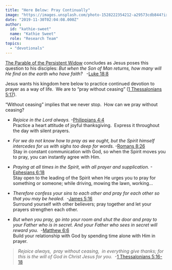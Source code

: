 ```yaml
---
title: "Here Below: Pray Continually"
image: "https://images.unsplash.com/photo-1528222354212-a29573cdb844?ixlib=rb-1.2.1&q=85&fm=jpg&crop=entropy&cs=srgb&ixid=eyJhcHBfaWQiOjk2NjF9"
date: "2019-11-30T02:04:08.000Z"
author:
  id: "kathie-sweet"
  name: "Kathie Sweet"
  role: "Research Team"
topics:
  - "devotionals"
---
```

[The Parable of the Persistent Widow][1] concludes as Jesus poses this question to his disciples: _But when the Son of Man returns, how many will He find on the earth who have faith?_   -[Luke 18:8][9]

Jesus wants his kingdom here below to practice continued devotion to prayer as a way of life.  We are to “pray without ceasing” ([1 Thessalonians 5:17][2]).

“Without ceasing” implies that we never stop.  How can we pray without ceasing?

* _Rejoice in the Lord always._ -[Philippians 4:4][3]    
Practice a heart attitude of joyful thanksgiving.  Express it throughout the day with silent prayers.

* _For we do not know how to pray as we ought, but the Spirit himself intercedes for us with sighs too deep for words._ -[Romans 8:26][4]    
Stay in constant communication with God, so when the Spirit moves you to pray, you can instantly agree with Him.

* _Praying at all times in the Spirit, with all prayer and supplication._ -[Ephesians 6:18][5]    
Stay open to the leading of the Spirit when He urges you to pray for something or someone; while driving, mowing the lawn, working…

* _Therefore confess your sins to each other and pray for each other so that you may be healed._  -[James 5:16][6]     
Surround yourself with other believers; pray together and let your prayers strengthen each other.

* _But when you pray, go into your room and shut the door and pray to your Father who is in secret. And your Father who sees in secret will reward you._  -[Matthew 6:6][7]     
Build your relationship with God by spending time alone with Him in prayer.

> _Rejoice always, 
> pray without ceasing, 
> in everything give thanks;
> for this is the will of God in Christ Jesus for you._  -[1 Thessalonians 5:16-18][8]

[1]: https://www.bible.com/111/luk.18.1-8 "Persistent Widow Parable"
[2]: https://www.bible.com/111/1th.5.17 "pray"
[3]: https://www.bible.com/111/php.4.4 "rejoice"
[4]: https://www.bible.com/111/rom.8.26 "By the Spirit"
[5]: https://www.bible.com/111/eph.6.18 "In the Spirit"
[6]: https://www.bible.com/111/jas.5.16 "confess"
[7]: https://www.bible.com/111/mat.6.6 "In Secret"
[8]: https://www.bible.com/111/1th.5.16-18 "how to pray"
[9]: https://www.bible.com/111/luk.18.1-8 "Son Returns"
